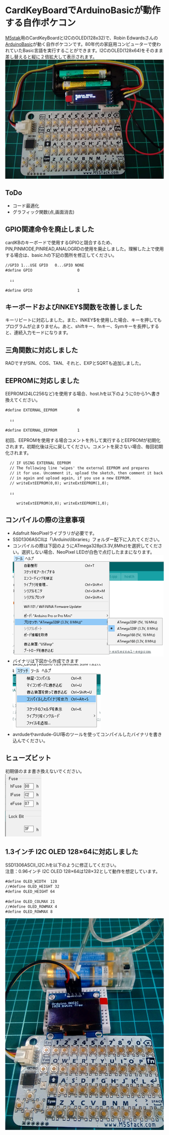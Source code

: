 # CardKeyBoardでArduinoBasicが動作する自作ポケコン
[M5stak](https://m5stack.com/)用のCardKeyBoardとI2CのOLED(128x32)で、Robin Edwardsさんの[ArduinoBasic](https://github.com/robinhedwards/ArduinoBASIC)が動く自作ポケコンです。80年代の家庭用コンピューターで使われていたBasic言語を実行することができます。I2CのOLED(128x64)をそのまま差し替えると縦に２倍拡大して表示されます。<br>
[![pocket computer](./img/img001.jpg)](https://youtu.be/O71nmI2AG5k)

## ToDo
- コード最適化
- グラフィック関数(点,画面消去)

## GPIO関連命令を廃止しました
cardKBのキーボードで使用するGPIOと競合するため、PIN,PINMODE,PINREAD,ANALOGRDの使用を廃止しました。理解した上で使用する場合は、basic.hの下記の箇所を修正してください。<br>
```
//GPIO 1...USE GPIO   0...GPIO NONE
#define GPIO                    0

  ↓↓

#define GPIO                    1
```

## キーボードおよびINKEY$関数を改善しました
キーリピートに対応しました。また、INKEY$を使用した場合、キーを押してもプログラムが止まりません。あと、shiftキー、fnキー、Symキーを長押しすると、連続入力モードになります。

## 三角関数に対応しました
RADですがSIN、COS、TAN、それと、EXPとSQRTも追加しました。

## EEPROMに対応しました
EEPROM(24LC256など)を使用する場合、host.hを以下のように0から1へ書き換えてください。<br>
```
#define EXTERNAL_EEPROM         0

  ↓↓

#define EXTERNAL_EEPROM         1
```
初回、EEPROMを使用する場合コメントを外して実行するとEEPROMが初期化されます。初期化後は元に戻してください。コメントを戻さない場合、毎回初期化されます。
```
  // IF USING EXTERNAL EEPROM
  // The following line 'wipes' the external EEPROM and prepares
  // it for use. Uncomment it, upload the sketch, then comment it back
  // in again and upload again, if you use a new EEPROM.
  // writeExtEEPROM(0,0); writeExtEEPROM(1,0);

  ↓↓

     writeExtEEPROM(0,0); writeExtEEPROM(1,0);
```

## コンパイルの際の注意事項
- Adafruit NeoPixelライブラリが必要です。
- SSD1306ASCIIは「\Arduino\libraries」フォルダー配下に入れてください。
- コンパイルの際は下図のようにATmega328p(3.3V,8Mhz)を選択してください。選択しない場合、NeoPixel LEDが白色で点灯したままになります。<br>![image](./img/img002.PNG)<br>
- バイナリは下図から作成できます<br>![image](./img/img003.PNG)<br>
- avrdudeやavrdude-GUI等のツールを使ってコンパイルしたバイナリを書き込んでください。

## ヒューズビット
初期値のまま書き換えないでください。<br>
![image](./img/img004.PNG)<br>

## 1.3インチ I2C OLED 128×64に対応しました
SSD1306ASCII_I2C.hを以下のように修正してください。<br>
注意：0.96インチ I2C OLED 128×64は128×32として動作を想定しています。<br>
```
#define OLED_WIDTH  128
//#define OLED_HEIGHT 32
#define OLED_HEIGHT 64

#define OLED_COLMAX 21
//#define OLED_ROWMAX 4
#define OLED_ROWMAX 8
```
![image](./img/img011.jpg)